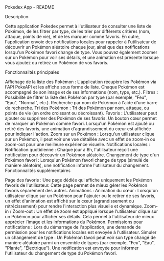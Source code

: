 Pokedex App - README

Description

Cette application Pokedex permet à l'utilisateur de consulter une liste de Pokémon, de les filtrer par type, de les trier par différents critères (nom, attaque, points de vie), et de les marquer comme favoris. En outre, l'application envoie des notifications locales pour rappeler à l'utilisateur de découvrir un Pokémon aléatoire chaque jour, ainsi que des notifications lorsqu'un Pokémon favori change de type. Vous pouvez également zoomer sur un Pokémon pour voir ses détails, et une animation est présente lorsque vous ajoutez ou retirez un Pokémon de vos favoris.

Fonctionnalités principales

Affichage de la liste des Pokémon :
L'application récupère les Pokémon via l'API PokeAPI et les affiche sous forme de liste.
Chaque Pokémon est accompagné de son image et de ses informations (nom, type, etc.).
Filtres :
Possibilité de filtrer la liste des Pokémon par type (par exemple, "Feu", "Eau", "Normal", etc.).
Recherche par nom de Pokémon à l'aide d'une barre de recherche.
Tri des Pokémon :
Tri des Pokémon par nom, attaque, ou points de vie (en ordre croissant ou décroissant).
Favoris :
L'utilisateur peut ajouter ou supprimer des Pokémon de ses favoris.
Un bouton cœur permet de marquer un Pokémon comme favori. Lorsqu'un Pokémon est ajouté ou retiré des favoris, une animation d'agrandissement du cœur est affichée pour indiquer l'action.
Zoom sur un Pokémon :
Lorsqu'un utilisateur clique sur un Pokémon, il peut voir une vue détaillée avec un effet de zoom-in ou zoom-out pour une meilleure expérience visuelle.
Notifications locales :
Notification quotidienne : Chaque jour à 8h, l'utilisateur reçoit une notification pour découvrir un Pokémon aléatoire.
Changement de type d'un Pokémon favori : Lorsqu'un Pokémon favori change de type (simulé de manière aléatoire), une notification informe l'utilisateur du changement.
Fonctionnalités supplémentaires

Page des favoris :
Une page dédiée qui affiche uniquement les Pokémon favoris de l'utilisateur. Cette page permet de mieux gérer les Pokémon favoris séparément des autres.
Animations :
Animation du cœur : Lorsqu'un utilisateur clique sur un Pokémon pour l'ajouter ou le retirer de ses favoris, un effet d'animation est affiché sur le cœur (agrandissement ou rétrécissement) pour rendre l'interaction plus visuelle et dynamique.
Zoom-in / Zoom-out : Un effet de zoom est appliqué lorsque l'utilisateur clique sur un Pokémon pour afficher ses détails. Cela permet à l'utilisateur de mieux apprécier l'image et les informations du Pokémon.
Permissions pour notifications : Lors du démarrage de l'application, une demande de permission pour les notifications locales est envoyée à l'utilisateur.
Simuler un changement de type :
Un Pokémon favori peut voir son type changé de manière aléatoire parmi un ensemble de types (par exemple, "Feu", "Eau", "Plante", "Électrique").
Une notification est envoyée pour informer l'utilisateur du changement de type du Pokémon favori.
